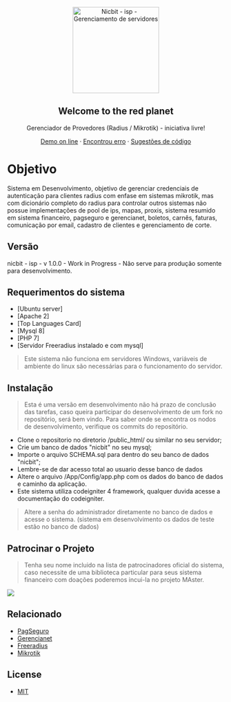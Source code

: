 <p align="center">
  
 <img width="200px" src="http://190.89.81.70/logob.png" align="center" alt="Nicbit - isp - Gerenciamento de servidores" />
 <h2 align="center">Welcome to the red planet</h2>
 <p align="center">Gerenciador de Provedores (Radius / Mikrotik) - iniciativa livre!</p>
</p>

  <p align="center">
    <a href="#demo">Demo on line</a>
    ·
    <a href="https://github.com/bhlima/isp-nicbit/issues/new">Encontrou erro</a>
    ·
    <a href="https://github.com/bhlima/isp-nicbit/issues">Sugestões de código</a>
  </p>
</p>
</a>

# Objetivo

Sistema em Desenvolvimento, objetivo de gerenciar credenciais de autenticação para clientes radius
com enfase em sistemas mikrotik, mas com dicionário completo do radius para controlar outros sistemas
não possue implementações de pool de ips, mapas, proxis, sistema resumido em sistema financeiro, pagseguro e gerencianet, boletos, carnês, faturas, comunicação por email, cadastro de clientes e gerenciamento de corte.


## Versão
nicbit - isp - v 1.0.0 - Work in Progress - Não serve para produção somente para desenvolvimento.

## Requerimentos do sistema

- [Ubuntu server]
- [Apache 2]
- [Top Languages Card]
- [Mysql 8]
- [PHP 7]
- [Servidor Freeradius instalado e com mysql]

 > Este sistema não funciona em servidores Windows, variáveis de ambiente do linux são necessárias para o funcionamento do servidor.

## Instalação

 > Esta é uma versão em desenvolvimento não há prazo de conclusão das tarefas, caso queira
participar do desenvolvimento de um fork no repositório, será bem vindo. Para saber onde se
encontra os nodos de desenvolvimento, verifique os commits do repositório. 

- Clone o repositorio no diretorio  /public_html/ ou similar no seu servidor;
- Crie um banco de dados "nicbit" no seu mysql;
- Importe o arquivo SCHEMA.sql para dentro do seu banco de dados "nicbit";
- Lembre-se de dar acesso total ao usuario desse banco de dados
- Altere o arquivo /App/Config/app.php  com os dados do banco de dados e caminho da aplicação.
- Este sistema utiliza codeigniter 4 framework, qualquer duvida acesse a documentação do codeigniter.


> Altere a senha do administrador diretamente no banco de dados e acesse o sistema. (sistema em desenvolvimento os dados de teste estão no banco de dados)


## Patrocinar o Projeto
>Tenha seu nome incluido na lista de patrocinadores oficial do sistema, caso necessite de uma biblioteca particular para seus sistema financeiro com doações poderemos incui-la no projeto MAster.


<meta http-equiv="Content-Type" content="text/html; charset=utf-8">
<a href="https://pag.ae/7XhdLW9M3"><img src="https://stc.pagseguro.uol.com.br/public/img/botoes/doacoes/120x53-doar.gif"></a>


## Relacionado

* [PagSeguro](https://pagseguro.com.br/)
* [Gerencianet](https://gerencianet.com.r/)
* [Freeradius](http://freeradius.com/)
* [Mikrotik](https://mikrotik.com/)


## License

* [MIT](https://github.com/bhlima/isp-nicbit/blob/master/LICENSE)

